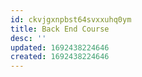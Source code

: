 ```yaml
---
id: ckvjgxnpbst64svxxuhq0ym
title: Back End Course
desc: ''
updated: 1692438224646
created: 1692438224646
---
```

